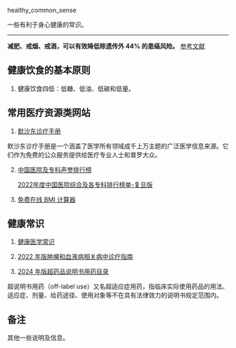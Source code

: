  healthy_common_sense

一些有利于身心健康的常识。

----

**减肥、戒烟、戒酒，可以有效降低除遗传外 44% 的患癌风险。** [参考文献](/文献资料/PIIS0140673622014386.pdf)

## 健康饮食的基本原则

1. 健康饮食四低：低糖、低油、低碳和低量。

## 常用医疗资源类网站

1. [默沙东诊疗手册](https://www.msdmanuals.cn/)

默沙东诊疗手册是一个涵盖了医学所有领域成千上万主题的广泛医学信息来源。它们作为免费的公众服务提供给医疗专业人士和普罗大众。

2. [中国医院及专科声誉排行榜](https://rank.cn-healthcare.com/fudan/national-general)

   [2022年度中国医院综合及各专科排行榜单-复旦版](/复旦版《2022年度中国医院综合及各专科排行榜》.pdf)

3. [免费在线 BMI 计算器](https://cn.onlinebmicalculator.com/)

## 健康常识

1. [健康医学常识](/健康医学常识)

2. [2022 年版肿瘤和血液病相关病中诊疗指南](/2022版肿瘤和血液病相关病种诊疗指南)

3. [2024 年版超药品说明书用药目录](/超药品说明书用药目录（2024年版）.xlsx)

超说明书用药（off-label use）又名超适应症用药，指临床实际使用药品的用法、适应症、剂量、给药途径、使用对象等不在具有法律效力的说明书规定范围内。

## 备注

其他一些说明及信息。


